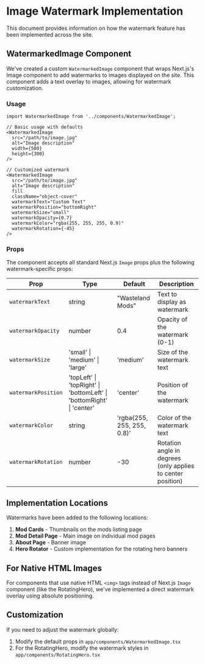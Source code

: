 # Image Watermark Implementation

This document provides information on how the watermark feature has been implemented across the site.

## WatermarkedImage Component

We've created a custom `WatermarkedImage` component that wraps Next.js's Image component to add watermarks to images displayed on the site. This component adds a text overlay to images, allowing for watermark customization.

### Usage

```tsx
import WatermarkedImage from '../components/WatermarkedImage';

// Basic usage with defaults
<WatermarkedImage
  src="/path/to/image.jpg"
  alt="Image description"
  width={500}
  height={300}
/>

// Customized watermark
<WatermarkedImage
  src="/path/to/image.jpg"
  alt="Image description" 
  fill
  className="object-cover"
  watermarkText="Custom Text"
  watermarkPosition="bottomRight"
  watermarkSize="small"
  watermarkOpacity={0.7}
  watermarkColor="rgba(255, 255, 255, 0.9)"
  watermarkRotation={-45}
/>
```

### Props

The component accepts all standard Next.js `Image` props plus the following watermark-specific props:

| Prop | Type | Default | Description |
|------|------|---------|-------------|
| `watermarkText` | string | "Wasteland Mods" | Text to display as watermark |
| `watermarkOpacity` | number | 0.4 | Opacity of the watermark (0-1) |
| `watermarkSize` | 'small' \| 'medium' \| 'large' | 'medium' | Size of the watermark text |
| `watermarkPosition` | 'topLeft' \| 'topRight' \| 'bottomLeft' \| 'bottomRight' \| 'center' | 'center' | Position of the watermark |
| `watermarkColor` | string | 'rgba(255, 255, 255, 0.8)' | Color of the watermark text |
| `watermarkRotation` | number | -30 | Rotation angle in degrees (only applies to center position) |

## Implementation Locations

Watermarks have been added to the following locations:

1. **Mod Cards** - Thumbnails on the mods listing page
2. **Mod Detail Page** - Main image on individual mod pages
3. **About Page** - Banner image
4. **Hero Rotator** - Custom implementation for the rotating hero banners

## For Native HTML Images

For components that use native HTML `<img>` tags instead of Next.js `Image` component (like the RotatingHero), we've implemented a direct watermark overlay using absolute positioning.

## Customization

If you need to adjust the watermark globally:

1. Modify the default props in `app/components/WatermarkedImage.tsx`
2. For the RotatingHero, modify the watermark styles in `app/components/RotatingHero.tsx` 